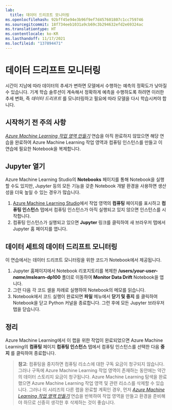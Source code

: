 ```yaml
---
lab:
  title: 데이터 드리프트 모니터링
ms.openlocfilehash: 92bff45e94e3b96f9ef7d457601807c1cc759746
ms.sourcegitcommit: 18f734eeb1031a9cb69c3b294632efd2e69324ac
ms.translationtype: HT
ms.contentlocale: ko-KR
ms.lasthandoff: 11/17/2021
ms.locfileid: "137894471"
---
```

# <a name="monitor-data-drift"></a>데이터 드리프트 모니터링

시간이 지남에 따라 데이터의 추세가 변하면 모델에서 수행하는 예측의 정확도가 낮아질 수 있습니다. 기계 학습 솔루션이 계속해서 정확하게 예측을 수행하도록 하려면 이러한 추세 변화, 즉 *데이터 드리프트* 를 모니터링하고 필요에 따라 모델을 다시 학습시켜야 합니다.

## <a name="before-you-start"></a>시작하기 전 주의 사항

*[Azure Machine Learning 작업 영역 만들기](01-create-a-workspace.md)* 연습을 아직 완료하지 않았으면 해당 연습을 완료하여 Azure Machine Learning 작업 영역과 컴퓨팅 인스턴스를 만들고 이 연습에 필요한 Notebook을 복제합니다.

## <a name="open-jupyter"></a>Jupyter 열기

Azure Machine Learning Studio의 **Notebooks** 페이지를 통해 Notebook을 실행할 수도 있지만, *Jupyter* 등의 모든 기능을 갖춘 Notebook 개발 환경을 사용하면 생산성을 더욱 높일 수 있는 경우가 많습니다.

1. [Azure Machine Learning Studio](https://ml.azure.com)에서 작업 영역의 **컴퓨팅** 페이지를 표시하고 **컴퓨팅 인스턴스** 탭에서 컴퓨팅 인스턴스가 아직 실행되고 있지 않으면 인스턴스를 시작합니다.
2. 컴퓨팅 인스턴스가 실행되고 있으면 **Jupyter** 링크를 클릭하여 새 브라우저 탭에서 Jupyter 홈 페이지를 엽니다.

## <a name="monitor-data-drift-for-a-dataset"></a>데이터 세트의 데이터 드리프트 모니터링

이 연습에서는 데이터 드리프트 모니터링을 위한 코드가 Notebook에서 제공됩니다.

1. Jupyter 홈페이지에서 Notebook 리포지토리를 복제한 **/users/*your-user-name*/mslearn-dp100** 폴더로 이동하여 **Monitor Data Drift** Notebook을 엽니다.
2. 그런 다음 각 코드 셀을 차례로 실행하여 Notebook의 메모를 읽습니다.
3. Notebook에서 코드 실행이 완료되면 **파일** 메뉴에서 **닫기 및 중지** 를 클릭하여 Notebook을 닫고 Python 커널을 종료합니다. 그런 후에 모든 Jupyter 브라우저 탭을 닫습니다.

## <a name="clean-up"></a>정리

Azure Machine Learning에서 이 랩을 위한 작업이 완료되었으면 Azure Machine Learning의 **컴퓨팅** 페이지 **컴퓨팅 인스턴스** 탭에서 컴퓨팅 인스턴스를 선택한 다음 **중지** 를 클릭하여 종료합니다.

> **참고**: 컴퓨팅을 중지하면 컴퓨팅 리소스에 대한 구독 요금이 청구되지 않습니다. 그러나 구독에 Azure Machine Learning 작업 영역이 존재하는 동안에는 약간의 데이터 스토리지 요금이 청구됩니다. Azure Machine Learning 탐색을 완료했으면 Azure Machine Learning 작업 영역 및 관련 리소스를 삭제할 수 있습니다. 그러나 이 시리즈의 다른 랩을 완료할 계획인 경우, 먼저 *[Azure Machine Learning 작업 영역 만들기](01-create-a-workspace.md)* 연습을 반복하여 작업 영역을 만들고 환경을 준비해야 하므로 신중히 생각한 후 삭제하는 것이 좋습니다.